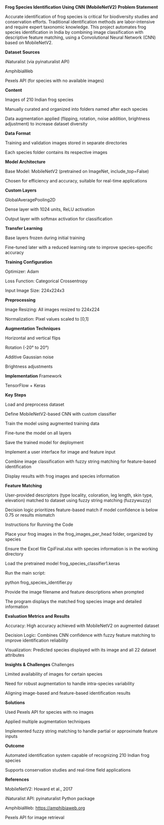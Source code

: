 **Frog Species Identification Using CNN (MobileNetV2)**
**Problem Statement**

Accurate identification of frog species is critical for biodiversity studies and conservation efforts. Traditional identification methods are labor-intensive and require expert taxonomic knowledge. This project automates frog species identification in India by combining image classification with descriptive feature matching, using a Convolutional Neural Network (CNN) based on MobileNetV2.

**Dataset**
**Sources**

iNaturalist (via pyinaturalist API)

AmphibiaWeb

Pexels API (for species with no available images)

**Content**

Images of 210 Indian frog species

Manually curated and organized into folders named after each species

Data augmentation applied (flipping, rotation, noise addition, brightness adjustment) to increase dataset diversity

**Data Format**

Training and validation images stored in separate directories

Each species folder contains its respective images

**Model Architecture**

Base Model: MobileNetV2 (pretrained on ImageNet, include_top=False)

Chosen for efficiency and accuracy, suitable for real-time applications

**Custom Layers**

GlobalAveragePooling2D

Dense layer with 1024 units, ReLU activation

Output layer with softmax activation for classification

**Transfer Learning**

Base layers frozen during initial training

Fine-tuned later with a reduced learning rate to improve species-specific accuracy

**Training Configuration**

Optimizer: Adam

Loss Function: Categorical Crossentropy

Input Image Size: 224x224x3

**Preprocessing**

Image Resizing: All images resized to 224x224

Normalization: Pixel values scaled to [0,1]

**Augmentation Techniques**

Horizontal and vertical flips

Rotation (-20° to 20°)

Additive Gaussian noise

Brightness adjustments

**Implementation**
Framework

TensorFlow + Keras

**Key Steps**

Load and preprocess dataset

Define MobileNetV2-based CNN with custom classifier

Train the model using augmented training data

Fine-tune the model on all layers

Save the trained model for deployment

Implement a user interface for image and feature input

Combine image classification with fuzzy string matching for feature-based identification

Display results with frog images and species information

**Feature Matching**

User-provided descriptors (type locality, coloration, leg length, skin type, elevation) matched to dataset using fuzzy string matching (fuzzywuzzy)

Decision logic prioritizes feature-based match if model confidence is below 0.75 or results mismatch

Instructions for Running the Code

Place your frog images in the frog_images_per_head folder, organized by species

Ensure the Excel file CpiFinal.xlsx with species information is in the working directory

Load the pretrained model frog_species_classifier1.keras

Run the main script:

python frog_species_identifier.py


Provide the image filename and feature descriptions when prompted

The program displays the matched frog species image and detailed information

**Evaluation Metrics and Results**

Accuracy: High accuracy achieved with MobileNetV2 on augmented dataset

Decision Logic: Combines CNN confidence with fuzzy feature matching to improve identification reliability

Visualization: Predicted species displayed with its image and all 22 dataset attributes

**Insights & Challenges**
Challenges

Limited availability of images for certain species

Need for robust augmentation to handle intra-species variability

Aligning image-based and feature-based identification results

**Solutions**

Used Pexels API for species with no images

Applied multiple augmentation techniques

Implemented fuzzy string matching to handle partial or approximate feature inputs

**Outcome**

Automated identification system capable of recognizing 210 Indian frog species

Supports conservation studies and real-time field applications

**References**

MobileNetV2: Howard et al., 2017

iNaturalist API: pyinaturalist Python package

AmphibiaWeb: https://amphibiaweb.org

Pexels API for image retrieval
